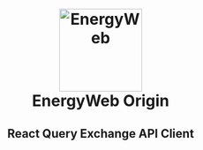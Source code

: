 <h1 align="center">
  <br>
  <a href="https://www.energyweb.org/"><img src="https://www.energyweb.org/wp-content/uploads/2019/04/logo-brand.png" alt="EnergyWeb" width="150"></a>
  <br>
    EnergyWeb Origin
  <br>
  <h2 align="center">React Query Exchange API Client</h2>
  <br>
</h1>
